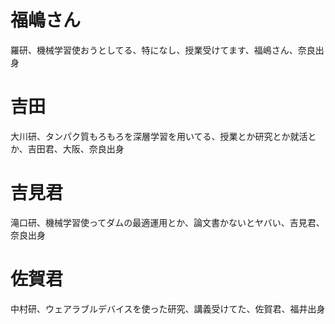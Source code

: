 # 福嶋さん
羅研、機械学習使おうとしてる、特になし、授業受けてます、福嶋さん、奈良出身

# 吉田
大川研、タンパク質もろもろを深層学習を用いてる、授業とか研究とか就活とか、吉田君、大阪、奈良出身

# 吉見君
滝口研、機械学習使ってダムの最適運用とか、論文書かないとヤバい、吉見君、奈良出身

# 佐賀君
中村研、ウェアラブルデバイスを使った研究、講義受けてた、佐賀君、福井出身